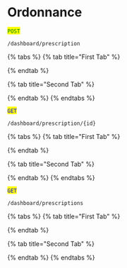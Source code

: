 # Ordonnance

<mark style="color:green;">`POST`</mark>&#x20;

```
/dashboard/prescription
```

{% tabs %}
{% tab title="First Tab" %}

{% endtab %}

{% tab title="Second Tab" %}

{% endtab %}
{% endtabs %}



<mark style="color:blue;">`GET`</mark>

```
/dashboard/prescription/{id}
```

{% tabs %}
{% tab title="First Tab" %}

{% endtab %}

{% tab title="Second Tab" %}

{% endtab %}
{% endtabs %}

<mark style="color:blue;">`GET`</mark>

```
/dashboard/prescriptions
```

{% tabs %}
{% tab title="First Tab" %}

{% endtab %}

{% tab title="Second Tab" %}

{% endtab %}
{% endtabs %}
